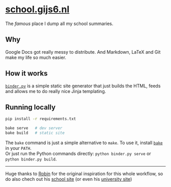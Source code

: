 # [school.gijs6.nl](https://school.gijs6.nl)

The *famous* place I dump all my school summaries.

## Why

Google Docs got really messy to distribute. And Markdown, LaTeX and Git make my life so much easier.

## How it works

[`binder.py`](binder.py) is a simple static site generator that just builds the HTML, feeds and allows me to do really nice Jinja templating.

## Running locally

```bash
pip install -r requirements.txt

bake serve   # dev server
bake build   # static site
```

The `bake` command is just a simple alternative to `make`. To use it, install [`bake`](https://git.dupunkto.org/~meta/dotfiles/blob/master/bin/bake) in your `PATH`.  
Or just run the Python commands directly: `python binder.py serve` or `python binder.py build`.

---

Huge thanks to [Robin](https://github.com/RobinBoers) for the original inspiration for this whole workflow, so do also chech out his [school site](https://github.com/RobinBoers/school.geheimesite.nl) (or even his [university site](https://github.com/RobinBoers/uni.geheimesite.nl))
